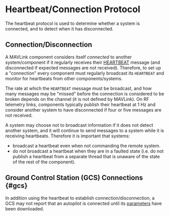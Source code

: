 # Heartbeat/Connection Protocol

The heartbeat protocol is used to determine whether a system is connected, and to detect when it has disconnected.

## Connection/Disconnection

A MAVLink component considers itself *connected* to another system/component if it regularly receives their [HEARTBEAT](../messages/common.md#HEARTBEAT) message (and disconnected if expected messages are not received). Therefore, to set up a "connection" every component must regularly broadcast its `HEARTBEAT` and monitor for heartbeats from other components/systems.

The rate at which the `HEARTBEAT` message must be broadcast, and how many messages may be "missed" before the connection is considered to be broken depends on the channel (it is not defined by MAVLink). On RF telemetry links, components typically publish their heartbeat at 1 Hz and consider another system to have disconnected if four or five messages are not received.

A system may choose not to broadcast information if it does not detect another system, and it will continue to send messages to a system while it is receiving heartbeats. Therefore it is important that systems:

- broadcast a heartbeat even when not commanding the remote system.
- do not broadcast a heartbeat when they are in a faulted state (i.e. do not publish a heartbeat from a separate thread that is unaware of the state of the rest of the component).

## Ground Control Station (GCS) Connections {#gcs}

In addition using the heartbeat to establish connection/disconnection, a GCS may not report that an autopilot is connected until its [parameters](../services/parameter.md) have been downloaded.